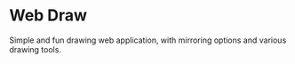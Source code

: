 # Web Draw

Simple and fun drawing web application, with mirroring options and various drawing tools.
